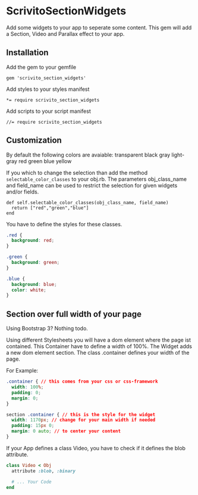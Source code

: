 # ScrivitoSectionWidgets

Add some widgets to your app to seperate some content.
This gem will add a Section, Video and Parallax effect to your app.

## Installation

Add the gem to your gemfile

    gem 'scrivito_section_widgets'

Add styles to your styles manifest

    *= require scrivito_section_widgets

Add scripts to your script manifest

    //= require scrivito_section_widgets

## Customization

By default the following colors are avaiable:
transparent black gray light-gray red green blue yellow

If you which to change the selection than add the method `selectable_color_classes` to your obj.rb. The parameters obj_class_name and field_name can be used to restrict the selection for given widgets and/or fields.

    def self.selectable_color_classes(obj_class_name, field_name)
      return ["red","green","blue"]
    end

You have to define the styles for these classes.

```css
.red {
  background: red;
}

.green {
  background: green;
}

.blue {
  background: blue;
  color: white;
}
```

## Section over full width of your page

Using Bootstrap 3? Nothing todo.

Using different Stylesheets you will have a dom element where the page ist contained. This Container have to define a width of 100%.
The Widget adds a new dom element section. The class .container defines your width of the page.

For Example:

```css
.container { // this comes from your css or css-framework
  width: 100%;
  padding: 0;
  margin: 0;
}

section .container { // this is the style for the widget
  width: 1170px; // change for your main width if needed
  padding: 15px 0;
  margin: 0 auto; // to center your content
}
```

If your App defines a class Video, you have to check if it defines the blob attribute.

```ruby
class Video < Obj
  attribute :blob, :binary

  # ... Your Code
end
```